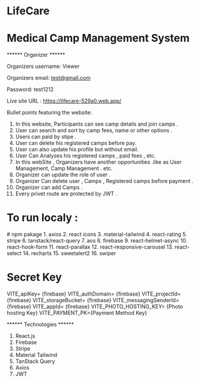 # LifeCare
<h1>Medical Camp Management System </h1>

****** Organizer ******

Organizers username: Viewer

Organizers email: test@gmail.com

Password: test1212

Live site URL : https://lifecare-529a0.web.app/


Bullet points featuring the website:
1. In this website, Participants can see camp details and join camps .
2. User can search and sort by camp fees, name or other options .
3. Users can paid by stipe .
4. User can delete his registered  camps before pay.
5. User can also update his profile but without email.
6. User Can Analyses his registered camps , paid fees , etc.
7. In this webSite , Organizers have another opportunities .like as User Management, Camp Management . etc.  
8. Organizer can update the role of user .
9. Organizer Can delete user , Camps , Registered camps before payment .
10. Organizer can add Camps .
11. Every privet route are protected by JWT .

<h1>To run localy :</h1>
# npm pakage 
1. axios 
2. react icons
3. material-tailwind
4. react-rating
5. stripe
6. tanstack/react-query
7. aos
8. firebase
9. react-helmet-async 
10. react-hook-form
11. react-parallax
12. react-responsive-carousel
13. react-select
14. recharts
15. sweetalert2
16. swiper



# Secret Key
VITE_apiKey= {firebase} 
VITE_authDomain= {firebase} 
VITE_projectId= {firebase} 
VITE_storageBucket= {firebase} 
VITE_messagingSenderId= {firebase} 
VITE_appId= {firebase} 
VITE_PHOTO_HOSTING_KEY= {Photo hosting Key}
VITE_PAYMENT_PK={Payment Method Key}

****** Technologies ******
1. React.js
2. Firebase
3. Stripe
4. Material Tailwind
5. TanStack Query
6. Axios
7. JWT
